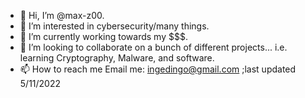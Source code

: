 - 👋 Hi, I’m @max-z00.
- 👀 I’m interested in cybersecurity/many things. 
- 🌱 I’m currently working towards my $$$.
- 💞️ I’m looking to collaborate on a bunch of different projects... i.e. learning Cryptography, Malware, and software.
- 📫 How to reach me Email me: ingedingo@gmail.com    ;last updated 5/11/2022

<!---
max-z00/max-z00 is a ✨ special ✨ repository because its `README.md` (this file) appears on your GitHub profile.
You can click the Preview link to take a look at your changes.
--->
